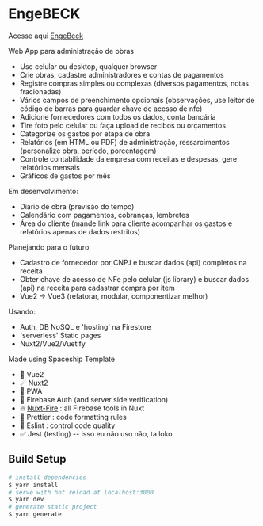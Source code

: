 # EngeBECK

Acesse aqui [EngeBeck](https://engebeck.com.br)

Web App para administração de obras

- Use celular ou desktop, qualquer browser
- Crie obras, cadastre administradores e contas de pagamentos
- Registre compras simples ou complexas (diversos pagamentos, notas fracionadas)
- Vários campos de preenchimento opcionais (observações, use leitor de código de barras para guardar chave de acesso de nfe) 
- Adicione fornecedores com todos os dados, conta bancária
- Tire foto pelo celular ou faça upload de recibos ou orçamentos
- Categorize os gastos por etapa de obra
- Relatórios (em HTML ou PDF) de administração, ressarcimentos (personalize obra, período, porcentagem)
- Controle contabilidade da empresa com receitas e despesas, gere relatórios mensais
- Gráficos de gastos por mês

Em desenvolvimento:
- Diário de obra (previsão do tempo)
- Calendário com pagamentos, cobranças, lembretes 
- Área do cliente (mande link para cliente acompanhar os gastos e relatórios apenas de dados restritos)

Planejando para o futuro:
- Cadastro de fornecedor por CNPJ e buscar dados (api) completos na receita  
- Obter chave de acesso de NFe pelo celular (js library) e buscar dados (api) na receita para cadastrar compra por item
- Vue2 -> Vue3 (refatorar, modular, componentizar melhor) 

Usando:

- Auth, DB NoSQL e 'hosting' na Firestore 
- 'serverless' Static pages
- Nuxt2/Vue2/Vuetify

Made using Spaceship Template

- 🤘 Vue2
- ☄ Nuxt2
- 📱 PWA
- 👤 Firebase Auth (and server side verification)
- 🔥 [Nuxt-Fire](https://github.com/lupas/nuxt-fire) : all Firebase tools in Nuxt
- 💄 Prettier : code formatting rules
- 🚨 Eslint : control code quality
- ✅ Jest (testing) -- isso eu não uso não, ta loko

## Build Setup

```bash
# install dependencies
$ yarn install
# serve with hot reload at localhost:3000
$ yarn dev
# generate static project
$ yarn generate
```
